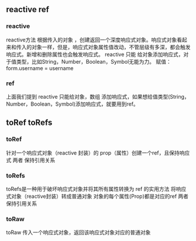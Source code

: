 ## reactive ref

### reactive

reactive方法 根据传入的对象 ，创建返回一个深度响应式对象。响应式对象看起来和传入的对象一样，但是，响应式对象属性值改动，不管层级有多深，都会触发响应式。新增和删除属性也会触发响应式。
reactive 只能 给对象添加响应式，对于值类型，比如String，Number，Boolean，Symbol无能为力。
赋值： form.username = username

### ref

上面我们提到 reactive 只能给对象，数组 添加响应式，如果想给值类型(String，Number，Boolean，Symbol)添加响应式，就要用到ref。

## toRef toRefs

### toRef

针对一个响应式对象（reactive 封装）的 prop（属性）创建一个ref，且保持响应式
两者 保持引用关系

### toRefs

toRefs是一种用于破坏响应式对象并将其所有属性转换为 ref 的实用方法
将响应式对象（reactive封装）转成普通对象
对象的每个属性(Prop)都是对应的ref
两者保持引用关系

### toRaw

toRaw 传入一个响应式对象，返回该响应式对象对应的普通对象
